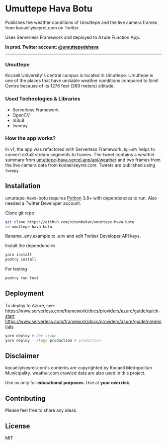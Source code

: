 # Umuttepe Hava Botu

Publishes the weather conditions of Umuttepe and the live camera frames from kocaeliyiseyret.com on Twitter.

Uses Serverless Framework and deployed to Azure Function App.


**In prod. Twitter account: [@umuttepedehava](https://twitter.com/umuttepedehava)**

---

### Umuttepe

Kocaeli University's central campus is located in Umuttepe. Umuttepe is one of the places that have unstable weather conditions compared to Izmit Centre because of its 1276 feet (389 meters) altitude.

### Used Technologies & Libraries

- Serverless Framework
- OpenCV
- m3u8
- tweepy

### How the app works?

In v1, the app was refactored with Serverless Framework.
`OpenCV` helps to convert m3u8 stream segments to frames.
The tweet contains a weather summary from [umuttepe-hava.vercel.app/api/weather](https://umuttepe-hava.vercel.app/api/weather) and two frames from the live camera data from kodaeliseyret.com. Tweets are published using `tweepy`.

## Installation

umuttepe-hava-botu requires [Python](https://www.python.org) 3.8+ with dependencies to run. Also needed a Twitter Developer account.

Clone git repo

```sh
git clone https://github.com/sinanbekar/umuttepe-hava-botu
cd umuttepe-hava-botu
```

Rename .env.example to .env and edit Twitter Developer API keys.

Install the dependencies

```sh
yarn install
poetry install
```


For testing

```sh
poetry run test
```

## Deployment

To deploy to Azure, see: https://www.serverless.com/framework/docs/providers/azure/guide/quick-start
https://www.serverless.com/framework/docs/providers/azure/guide/credentials

```sh
yarn deploy # dev stage
yarn deploy --stage production # production
```

## Disclaimer

kocaeliyiseyret.com's contents are copyrighted by Kocaeli Metropolitan Municipality.
weather.com crawled data are also used in this project.

Use as only for **educational purposes**.
Use at **your own risk**.

## Contributing

Please feel free to share any ideas.

## License

MIT
